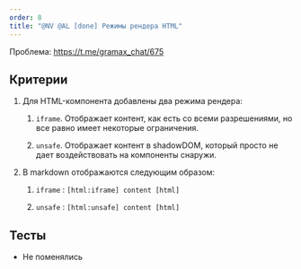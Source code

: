 ```yaml
---
order: 8
title: "@NV @AL [done] Режимы рендера HTML"
---
```


Проблема: <https://t.me/gramax_chat/675>

## Критерии

1. Для HTML-компонента добавлены два режима рендера:

   1. `iframe`. Отображает контент, как есть со всеми разрешениями, но все равно имеет некоторые ограничения.

   2. `unsafe`. Отображает контент в shadowDOM, который просто не дает воздействовать на компоненты снаружи.

2. В markdown отображаются следующим образом:

   1. `iframe` : `[html:iframe] content [html]`

   2. `unsafe` : `[html:unsafe] content [html]`

## Тесты

-  Не поменялись